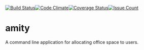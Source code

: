 [![Build Status](https://travis-ci.org/andela-bmwenda/amity-cp1.svg?branch=develop)](https://travis-ci.org/andela-bmwenda/amity-cp1)[![Code Climate](https://codeclimate.com/github/andela-bmwenda/amity-cp1/badges/gpa.svg)](https://codeclimate.com/github/andela-bmwenda/amity-cp1)[![Coverage Status](https://coveralls.io/repos/github/andela-bmwenda/amity-cp1/badge.svg?branch=develop)](https://coveralls.io/github/andela-bmwenda/amity-cp1?branch=develop)[![Issue Count](https://codeclimate.com/github/andela-bmwenda/amity-cp1/badges/issue_count.svg)](https://codeclimate.com/github/andela-bmwenda/amity-cp1)
# amity
A command line application for allocating office space to users. 
